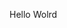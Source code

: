Hello Wolrd































































































































































































































































































































































































































































































































































































































































































































































































































































































































































































































































































































































































































































































































































































































































































































































































































































































































































































































































































































































































































































































































































































































































































































































































































































































































































































































































































































































































































































































































































































































































































































































































































